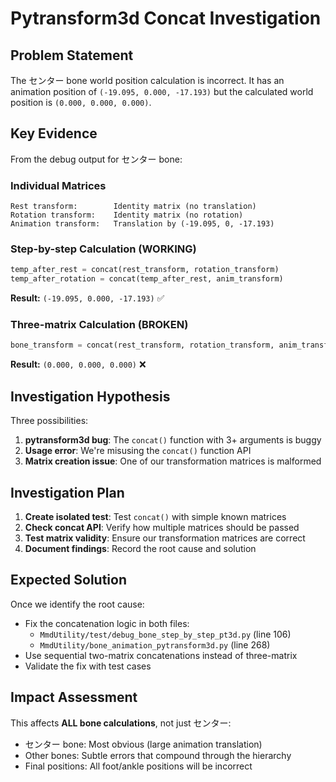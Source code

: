 # Pytransform3d Concat Investigation

## Problem Statement

The センター bone world position calculation is incorrect. It has an animation position of `(-19.095, 0.000, -17.193)` but the calculated world position is `(0.000, 0.000, 0.000)`.

## Key Evidence

From the debug output for センター bone:

### Individual Matrices

```
Rest transform:        Identity matrix (no translation)
Rotation transform:    Identity matrix (no rotation)
Animation transform:   Translation by (-19.095, 0, -17.193)
```

### Step-by-step Calculation (WORKING)

```python
temp_after_rest = concat(rest_transform, rotation_transform)
temp_after_rotation = concat(temp_after_rest, anim_transform)
```

**Result:** `(-19.095, 0.000, -17.193)` ✅

### Three-matrix Calculation (BROKEN)

```python
bone_transform = concat(rest_transform, rotation_transform, anim_transform)
```

**Result:** `(0.000, 0.000, 0.000)` ❌

## Investigation Hypothesis

Three possibilities:

1. **pytransform3d bug**: The `concat()` function with 3+ arguments is buggy
2. **Usage error**: We're misusing the `concat()` function API
3. **Matrix creation issue**: One of our transformation matrices is malformed

## Investigation Plan

1. **Create isolated test**: Test `concat()` with simple known matrices
2. **Check concat API**: Verify how multiple matrices should be passed
3. **Test matrix validity**: Ensure our transformation matrices are correct
4. **Document findings**: Record the root cause and solution

## Expected Solution

Once we identify the root cause:

- Fix the concatenation logic in both files:
  - `MmdUtility/test/debug_bone_step_by_step_pt3d.py` (line 106)
  - `MmdUtility/bone_animation_pytransform3d.py` (line 268)
- Use sequential two-matrix concatenations instead of three-matrix
- Validate the fix with test cases

## Impact Assessment

This affects **ALL bone calculations**, not just センター:

- センター bone: Most obvious (large animation translation)
- Other bones: Subtle errors that compound through the hierarchy
- Final positions: All foot/ankle positions will be incorrect

